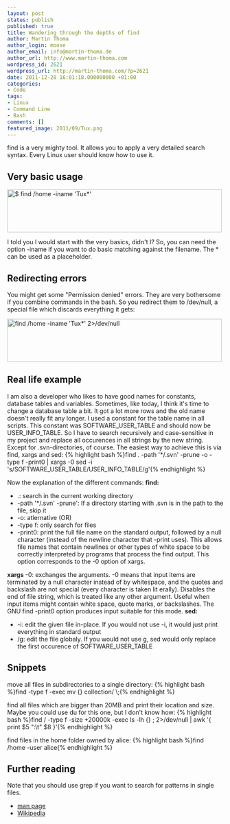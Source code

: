 ```yaml
---
layout: post
status: publish
published: true
title: Wandering through the depths of find
author: Martin Thoma
author_login: moose
author_email: info@martin-thoma.de
author_url: http://www.martin-thoma.com
wordpress_id: 2621
wordpress_url: http://martin-thoma.com/?p=2621
date: 2011-12-28 16:01:18.000000000 +01:00
categories:
- Code
tags:
- Linux
- Command Line
- Bash
comments: []
featured_image: 2011/09/Tux.png
---
```

find is a very mighty tool. It allows you to apply a very detailed search syntax. Every Linux user should know how to use it.

<h2>Very basic usage</h2>
<a href="http://martin-thoma.com/wp-content/uploads/2011/09/find-basic1.png"><img src="http://martin-thoma.com/wp-content/uploads/2011/09/find-basic1.png" alt="$ find  /home -iname &#039;Tux*&#039;" title="$ find  /home -iname &#039;Tux*&#039;" width="500" height="100" class="alignnone size-full wp-image-2671" /></a>

I told you I would start with the very basics, didn't I? So, you can need the option -iname if you want to do basic matching against the filename. The * can be used as a placeholder.

<h2>Redirecting errors</h2>
You might get some "Permission denied" errors. They are very bothersome if you combine commands in the bash. So you redirect them to /dev/null, a special file which discards everything it gets:

<a href="http://martin-thoma.com/wp-content/uploads/2011/09/find-error-redirection.png"><img src="http://martin-thoma.com/wp-content/uploads/2011/09/find-error-redirection.png" alt="find /home -iname &#039;Tux*&#039; 2>/dev/null" title="find /home -iname &#039;Tux*&#039; 2>/dev/null" width="500" height="100" class="alignnone size-full wp-image-2691" /></a>

<h2>Real life example</h2>
I am also a developer who likes to have good names for constants, database tables and variables. Sometimes, like today, I think it's time to change a database table a bit. It got a lot more rows and the old name doesn't really fit any longer. I used a constant for the table name in all scripts. This constant was SOFTWARE_USER_TABLE and should now be USER_INFO_TABLE. So I have to search recursively and case-sensitive in my project and replace all occurences in all strings by the new string. Except for .svn-directories, of course.
The easiest way to achieve this is via find, xargs and sed:
{% highlight bash %}find . -path '*/.svn' -prune -o -type f -print0 | xargs -0 sed -i 's/SOFTWARE_USER_TABLE/USER_INFO_TABLE/g'{% endhighlight %}

Now the explanation of the different commands:
<strong>find:</strong>
<ul>
    <li>.: search in the current working directory</li>
    <li>-path '*/.svn' -prune': If a directory starting with .svn is in the path to the file, skip it</li>
    <li>-o: atlernative (OR)</li>
    <li>-type f: only search for files</li>
    <li>-print0: print  the  full  file name on the standard output, followed by a null character (instead of the newline character that -print uses).  This allows file names that contain newlines or other types of white space  to  be  correctly  interpreted by programs that process the find output.  This option corresponds to the -0 option of xargs.</li>
</ul>
<strong>xargs</strong> -0: exchanges the arguments. -0 means that input items are terminated by a null character instead of by whitespace, and the quotes and backslash are not special (every character is taken lit erally).  Disables the end of file string, which is treated like any other argument.  Useful when input  items  might  contain  white  space,  quote marks, or backslashes.  The GNU find -print0 option produces input suitable for this mode.
<strong>sed:</strong>
<ul>
    <li>-i: edit the given file in-place. If you would not use -i, it would just print everything in standard output</li>
    <li>/g: edit the file globaly. If you would not use g, sed would only replace the first occurence of SOFTWARE_USER_TABLE</li>
</ul>

<h2>Snippets</h2>
move all files in subdirectories to a single directory:
{% highlight bash %}find -type f -exec mv {} collection/ \;{% endhighlight %}

find all files which are bigger than 20MB and print their location and size. Maybe you could use du for this one, but I don't know how:
{% highlight bash %}find / -type f -size +20000k -exec ls -lh {} \; 2>/dev/null | awk '{ print $5 ":\t" $8 }'{% endhighlight %}

find files in the home folder owned by alice:
{% highlight bash %}find /home -user alice{% endhighlight %}

<h2>Further reading</h2>
Note that you should use grep if you want to search for patterns in single files.

<ul>
  <li><a href="http://linux.die.net/man/1/find">man page</a></li>
  <li><a href="http://en.wikipedia.org/wiki/Find">Wikipedia</a></li>
</ul>
